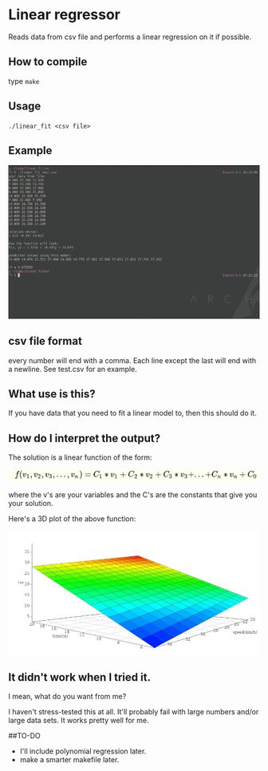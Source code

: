 # Linear regressor

Reads data from csv file and performs a linear regression on it if possible.

## How to compile
type `make`

## Usage
`./linear_fit <csv file>`

## Example
![screenshot](linear_fit_screenshot.png)

## csv file format
every number will end with a comma. Each line except the last will end with a newline. See test.csv for an example.

## What use is this?
If you have data that you need to fit a linear model to, then this should do it.

## How do I interpret the output?
The solution is a linear function of the form:

![f(v_1, v_2, v_3, ..., v_n) = C_1*v_1 + C_2*v_2 + C_3*v_3 + ... + C_n*v_n + C_0](linear_function.png)

where the v's are your variables and the C's are the constants that give you your solution.

Here's a 3D plot of the above function:

![3D model](3d_graph.png)

## It didn't work when I tried it.
I mean, what do you want from me?

I haven't stress-tested this at all. It'll probably fail with large numbers and/or large data sets. It works pretty well for me.

##TO-DO
* I'll include polynomial regression later.
* make a smarter makefile later.
